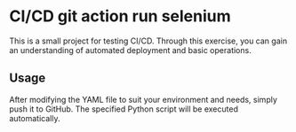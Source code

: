 # CI/CD git action run selenium

This is a small project for testing CI/CD. Through this exercise, you can gain an understanding of automated deployment and basic operations.

## Usage

After modifying the YAML file to suit your environment and needs, simply push it to GitHub. The specified Python script will be executed automatically.